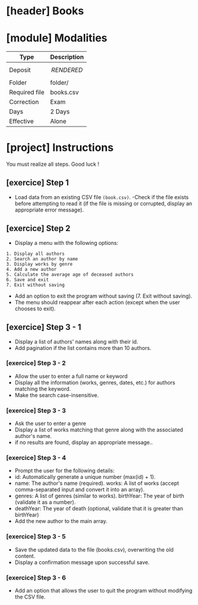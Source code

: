 # [header] Books

# [module] Modalities

| Type | Description |
| - | - |
| Deposit | $$RENDERED$$ |
| Folder | folder/ |
| Required file | books.csv |
| Correction | Exam |
| Days | 2 Days |
| Effective | Alone |

# [project] Instructions
You must realize all steps. Good luck !

## [exercice] Step 1
- Load data from an existing CSV file ```(book.csv)```.
-Check if the file exists before attempting to read it (if the file is missing or corrupted, display an appropriate error message).

## [exercice] Step 2
- Display a menu with the following options:

```
1. Display all authors 
2. Search an author by name 
3. Display works by genre 
4. Add a new author 
5. Calculate the average age of deceased authors 
6. Save and exit 
7. Exit without saving
```

- Add an option to exit the program without saving (7. Exit without saving).
- The menu should reappear after each action (except when the user chooses to exit).


## [exercice] Step 3 - 1
- Display a list of authors' names along with their id.
- Add pagination if the list contains more than 10 authors.

### [exercice] Step 3 - 2
- Allow the user to enter a full name or keyword
- Display all the information (works, genres, dates, etc.) for authors matching the keyword.
- Make the search case-insensitive.

### [exercice] Step 3 - 3
- Ask the user to enter a genre 
- Display a list of works matching that genre along with the associated author's name.
- if no results are found, display an appropriate message..


### [exercice] Step 3 - 4
- Prompt the user for the following details:
- id: Automatically generate a unique number (max(id) + 1).
- name: The author's name (required).
works: A list of works (accept comma-separated input and convert it into an array).
- genres: A list of genres (similar to works).
birthYear: The year of birth (validate it as a number).
- deathYear: The year of death (optional, validate that it is greater than birthYear)
- Add the new author to the main array.


### [exercice] Step 3 - 5

- Save the updated data to the file (books.csv), overwriting the old content.
- Display a confirmation message upon successful save.

### [exercice] Step 3 - 6
- Add an option that allows the user to quit the program without modifying the CSV file.
